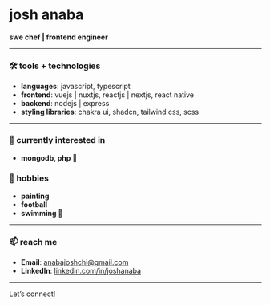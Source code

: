 # josh anaba

**swe chef | frontend engineer**

---

### 🛠 tools + technologies

- **languages**: javascript, typescript
- **frontend**: vuejs | nuxtjs, reactjs | nextjs, react native
- **backend**: nodejs | express
- **styling libraries**: chakra ui, shadcn, tailwind css, scss

---

### 🌱 currently interested in

- **mongodb,  php 👀**

### 🌱 hobbies

- **painting**
- **football**
- **swimming 👀**

---

### 📫 reach me

- **Email**: [anabajoshchi@gmail.com](mailto:anabajoshchi@gmail.com)
- **LinkedIn**: [linkedin.com/in/joshanaba](https://www.linkedin.com/in/joshanaba/)

---

Let’s connect!
